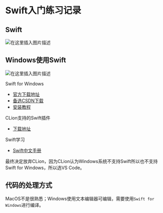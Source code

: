 # Swift入门练习记录

## Swift
![在这里插入图片描述](https://github.com/ChenYikunReal/swift_training/blob/master/images/swift-background.jpg?x-oss-process=image/watermark,type_ZmFuZ3poZW5naGVpdGk,shadow_10,text_aHR0cHM6Ly9ibG9nLmNzZG4ubmV0L3dlaXhpbl80Mzg5NjMxOA==,size_16,color_FFFFFF,t_70)

## Windows使用Swift
![在这里插入图片描述](https://github.com/ChenYikunReal/swift_training/blob/master/images/swift-windows.png?x-oss-process=image/watermark,type_ZmFuZ3poZW5naGVpdGk,shadow_10,text_aHR0cHM6Ly9ibG9nLmNzZG4ubmV0L3dlaXhpbl80Mzg5NjMxOA==,size_16,color_FFFFFF,t_70) <br/>

Swift for Windows
- [官方下载地址](https://swiftforwindows.github.io/)
- [备选CSDN下载](https://download.csdn.net/download/m0_47235762/12346913)
- [安装教程](https://blog.csdn.net/weixin_47580695/article/details/105941024)

CLion支持的Swift插件
- [下载地址](https://plugins.jetbrains.com/plugin/8240-swift)

Swift学习
- [Swift中文手册](https://www.runoob.com/manual/gitbook/swift5/source/_book/index.html)


最终决定放弃CLion，因为CLion认为Windows系统不支持Swift所以也不支持Swift for Windows，所以选VS Code。

## 代码的处理方式
MacOS不是很熟悉；Windows使用文本编辑器可编辑，需要使用`Swift for Windows`进行编译。
